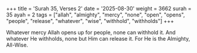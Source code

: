 +++
title = 'Surah 35, Verses 2'
date = '2025-08-30'
weight = 3662
surah = 35
ayah = 2
tags = ["allah", "almighty", "mercy", "none", "open", "opens", "people", "release", "whatever", "wise", "withhold", "withholds"]
+++

Whatever mercy Allah opens up for people, none can withhold it. And whatever He withholds, none but Him can release it. For He is the Almighty, All-Wise.